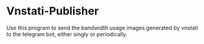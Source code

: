# Vnstati-Publisher
Use this program to send the bandwidth usage images generated by vnstati to the telegram bot, either singly or periodically.
